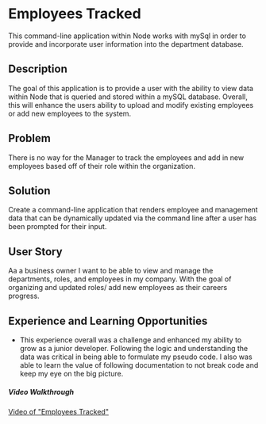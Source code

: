 # Employees Tracked

This command-line application within Node works with mySql in order to provide and incorporate user information into the department database.

## Description

The goal of this application is to provide a user with the ability to view data within Node that is queried and stored within a mySQL database. Overall, this will enhance the users ability to upload and modify existing employees or add new employees to the system.

## Problem

There is no way for the Manager to track the employees and add in new employees based off of their role within the organization.

## Solution

Create a command-line application that renders employee and management data that can be dynamically updated via the command line after a user has been prompted for their input.

## User Story

Aa a business owner
I want to be able to view and manage the departments, roles, and employees in my company.
With the goal of organizing and updated roles/ add new employees as their careers progress.

## Experience and Learning Opportunities

- This experience overall was a challenge and enhanced my ability to grow as a junior developer. Following the logic and understanding the data was critical in being able to formulate my pseudo code. I also was able to learn the value of following documentation to not break code and keep my eye on the big picture.

##### Video Walkthrough

[Video of "Employees Tracked"](https://youtu.be/FWd_Zc5Ecgs)
